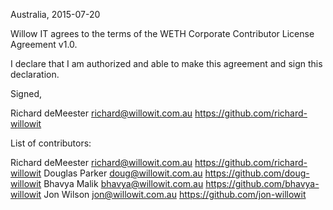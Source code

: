 Australia, 2015-07-20

Willow IT agrees to the terms of the WETH Corporate Contributor License
Agreement v1.0.

I declare that I am authorized and able to make this agreement and sign this
declaration.

Signed,

Richard deMeester richard@willowit.com.au https://github.com/richard-willowit

List of contributors:

Richard deMeester richard@willowit.com.au https://github.com/richard-willowit
Douglas Parker doug@willowit.com.au https://github.com/doug-willowit
Bhavya Malik bhavya@willowit.com.au https://github.com/bhavya-willowit
Jon Wilson jon@willowit.com.au https://github.com/jon-willowit
